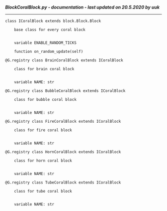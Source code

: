 ***BlockCoralBlock.py - documentation - last updated on 20.5.2020 by uuk***
___

    class ICoralBlock extends block.Block.Block
        
        base class for every coral block


        variable ENABLE_RANDOM_TICKS

        function on_random_update(self)

    @G.registry class BrainCoralBlock extends ICoralBlock
        
        class for brain coral block


        variable NAME: str

    @G.registry class BubbleCoralBlock extends ICoralBlock
        
        class for bubble coral block


        variable NAME: str

    @G.registry class FireCoralBlock extends ICoralBlock
        
        class for fire coral block


        variable NAME: str

    @G.registry class HornCoralBlock extends ICoralBlock
        
        class for horn coral block


        variable NAME: str

    @G.registry class TubeCoralBlock extends ICoralBlock
        
        class for tube coral block


        variable NAME: str